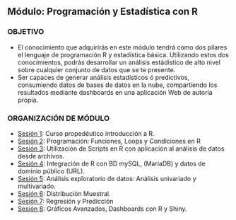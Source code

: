  
## Módulo: Programación y Estadística con R

### OBJETIVO

 - El conocimiento que adquirirás en este módulo tendrá como dos pilares el lenguaje de programación R y estadística básica. Utilizando estos dos conocimientos, podrás desarrollar un análisis estádistico de alto nivel sobre cualquier conjunto de datos que se te presente.
 - Ser capaces de generar análisis estadísticos ó predictivos, consumiendo datos de bases de datos en la nube, compartiendo los resultados mediante dashboards en una aplicación Web de autoría propia.

 ### ORGANIZACIÓN DE MÓDULO 
 
 - [Sesión 1](Sesion-01): Curso propedéutico introducción a R.
 - [Sesión 2](Sesion-02): Programación: Funciones, Loops y Condiciones en R  
 - [Sesión 3](Sesion-03): Utilización de Scripts en R con aplicación al análisis de datos desde archivos.  
 - [Sesión 4](Sesion-04): Integración de R con BD mySQL, (MariaDB) y datos de dominio público (URL).  
 - [Sesión 5](Sesion-05): Análisis exploratorio de datos: Análisis univariado y multivariado.  
 - [Sesión 6](Sesion-06): Distribución Muestral.
 - [Sesión 7](Sesion-07): Regresión y Predicción  
 - [Sesión 8](Sesion-08): Gráficos Avanzados, Dashboards con R y Shiny. 


